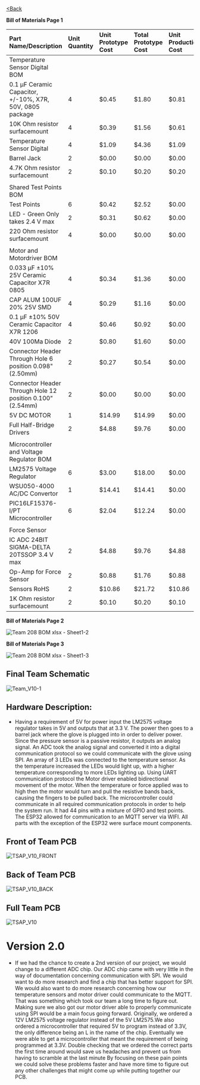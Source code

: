 [<Back](https://team-208-github-io.github.io/egr314-team208.github.io/)

**Bill of Materials Page 1**

|Part Name/Description|Unit Quantity|Unit Prototype Cost|Total Prototype Cost|Unit Production Cost|Total Production Cost|
|:----|:----|:----|:----|:----|:----|
|Temperature Sensor Digital BOM| | | | | |
|0.1 µF Ceramic Capacitor, +/-10%, X7R, 50V, 0805 package|4|$0.45|$1.80|$0.81|$1.46|
|10K Ohm resistor surfacemount |4|$0.39|$1.56|$0.61|$0.95|
|Temperature Sensor Digital|4|$1.09|$4.36|$1.09|$4.36|
|Barrel Jack|2|$0.00|$0.00|$0.00|$0.00|
|4.7K Ohm resistor surfacemount|2|$0.10|$0.20|$0.20|$0.20|
| | | | | | |
|Shared Test Points BOM| | | | | |
|Test Points|6|$0.42|$2.52|$0.00|$2.52|
|LED - Green  Only takes 2.4 V max|2|$0.31|$0.62|$0.00|$0.62|
|220 Ohm resistor surfacemount|4|$0.00|$0.00|$0.00|$0.00|
| | | | | | |
|Motor and Motordriver BOM| | | | | |
|0.033 µF ±10% 25V Ceramic Capacitor X7R 0805|4|$0.34|$1.36|$0.00|$0.00|
|CAP ALUM 100UF 20% 25V SMD|4|$0.29|$1.16|$0.00|$0.00|
|0.1 µF ±10% 50V Ceramic Capacitor X7R 1206|4|$0.46|$0.92|$0.00|$0.00|
|40V 100Ma Diode|2|$0.80|$1.60|$0.00|$0.00|
|Connector Header Through Hole 6 position 0.098" (2.50mm)|2|$0.27|$0.54|$0.00|$0.00|
|Connector Header Through Hole 12 position 0.100" (2.54mm)|2|$0.00|$0.00|$0.00|$0.00|
|5V DC MOTOR |1|$14.99|$14.99|$0.00|$14.99|
|Full Half-Bridge Drivers|2|$4.88|$9.76|$0.00|$0.00|
| | | | | | |
|Microcontroller and Voltage Regulator BOM| | | | | |
| LM2575 Voltage Regulator|6|$3.00|$18.00|$0.00|$0.00|
|WSU050-4000 AC/DC Convertor|1|$14.41|$14.41|$0.00|$0.00|
|PIC16LF15376-I/PT Microcontroller|6|$2.04|$12.24|$0.00|$0.00|
| | | | | | |
|Force Sensor| | | | | |
|IC ADC 24BIT SIGMA-DELTA 20TSSOP  3.4 V max|2|$4.88|$9.76|$4.88|$9.76|
|Op-Amp for Force Sensor|2|$0.88|$1.76|$0.88|$1.76|
|Sensors RoHS|2|$10.86|$21.72|$10.86|$21.72|
|1K Ohm resistor surfacemount|2|$0.10|$0.20|$0.10|$0.20|


**Bill of Materials Page 2**

![Team 208 BOM xlsx - Sheet1-2](https://user-images.githubusercontent.com/93965371/235584490-64481f6c-d4e1-4fa9-9736-7c677d43359b.png)

**Bill of Materials Page 3**

![Team 208 BOM xlsx - Sheet1-3](https://user-images.githubusercontent.com/93965371/235584532-2e7f0bda-51b2-472a-a73c-ed9b5c4287fe.png)

## Final Team Schematic

![Team_V10-1](https://user-images.githubusercontent.com/93965371/235608571-b3fe81eb-43c1-4a5c-95eb-5cb1411b4ad4.png)

## Hardware Description:
* Having a requirement of 5V for power input the LM2575 voltage regulator takes in 5V and outputs that at 3.3 V. The power then goes to a barrel jack where the glove is plugged into in order to deliver power. Since the pressure sensor is a passive resistor, it outputs an analog signal. An ADC took the analog signal and converted it into a digital communication protocol so we could communicate with the glove using SPI. An array of 3 LEDs was connected to the temperature sensor. As the temperature increased the LEDs would light up, with a higher temperature corresponding to more LEDs lighting up. Using UART communication protocol the Motor driver enabled bidirectional movement of the motor. When the temperature or force applied was to high then the motor would turn and pull the resistive bands back, causing the fingers to be pulled back. The microcontroller could communicate in all required communication protocols in order to help the system run.  It had 44 pins with a mixture of GPIO and test points. The ESP32 allowed for communication to an MQTT server via WIFI. All parts with the exception of the ESP32 were surface mount components.

## Front of Team PCB

![TSAP_V10_FRONT](https://user-images.githubusercontent.com/93965371/235584936-033eb9b9-9dda-40e4-a097-e38e64e9803d.png)

## Back of Team PCB

![TSAP_V10_BACK](https://user-images.githubusercontent.com/93965371/235585057-340d5f08-fe59-4ed1-bea1-9b4dc06f512c.png)

## Full Team PCB

![TSAP_V10](https://user-images.githubusercontent.com/93965371/235585417-8f05e2a2-1f07-4390-abd6-e963129dcafd.png)


# Version 2.0

* If we had the chance to create a 2nd version of our project, we would change to a different ADC chip. Our ADC chip came with very little in the way of documentation concerning communication with SPI. We would want to do more research and find a chip that has better support for SPI. We would also want to do more research concerning how our temperature sensors and motor driver could communicate to the MQTT. That was something which took our team a long time to figure out. Making sure we also got our motor driver able to properly communicate using SPI would be a main focus going forward. Originally, we ordered a 12V LM2575 voltage regulator instead of the 5V LM2575.We also ordered a microcontroller that required 5V to program instead of 3.3V, the only difference being an L in the name of the chip. Eventually we were able to get a microcontroller that meant the requirement of being programmed at 3.3V. Double checking that we ordered the correct parts the first time around would save us headaches and prevent us from having to scramble at the last minute  By focusing on these pain points we could solve these problems faster and have more time to figure out any other challenges that might come up while putting together our PCB.


